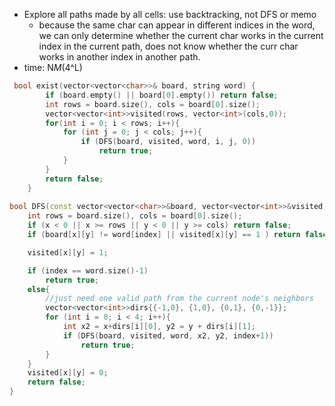 - Explore all paths made by all cells: use backtracking, not DFS or memo
    - because the same char can appear in different indices in the word, we can only determine whether the current char works in the current index in the current path, does not know whether the curr char works in another index in another path.
- time: N*M*(4^L)
```cpp
 bool exist(vector<vector<char>>& board, string word) {
        if (board.empty() || board[0].empty()) return false;
        int rows = board.size(), cols = board[0].size();
        vector<vector<int>>visited(rows, vector<int>(cols,0));
        for(int i = 0; i < rows; i++){
            for (int j = 0; j < cols; j++){
                if (DFS(board, visited, word, i, j, 0))
                    return true;
            }
        }
        return false;
    }
    
bool DFS(const vector<vector<char>>&board, vector<vector<int>>&visited, const string &word, int x, int y, int index){
    int rows = board.size(), cols = board[0].size();
    if (x < 0 || x >= rows || y < 0 || y >= cols) return false;
    if (board[x][y] != word[index] || visited[x][y] == 1 ) return false;

    visited[x][y] = 1;

    if (index == word.size()-1) 
        return true;
    else{
        //just need one valid path from the current node's neighbors
        vector<vector<int>>dirs{{-1,0}, {1,0}, {0,1}, {0,-1}};
        for (int i = 0; i < 4; i++){
            int x2 = x+dirs[i][0], y2 = y + dirs[i][1];
            if (DFS(board, visited, word, x2, y2, index+1)) 
                return true;
        }
    }
    visited[x][y] = 0; 
    return false;
}
```
